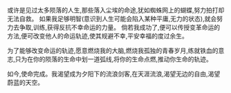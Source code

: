 
或许是见过太多陨落的人生,那些落入尘埃的命途,犹如蜘蛛网上的蝴蝶,努力拍打却无法自救。
如果我足够明智(意识到人生可能会陷入某种平庸,无力的状态),就会努力去争取,训练,获得反抗不幸命运的力量。
倘若我成功了,便可以传授变革命运的方法,便可改变他人的命运轨迹,使其规避不幸,平安幸福的度过余生。

为了能够改变命运的轨迹,愿意燃烧我的大脑,燃烧我孤独的青春岁月,练就铁血的意志,只为在你的陨落的生命中划一道弧线,将你的生命点燃,推动你生命的轨迹。

如今,使命完成。我渴望成为夕阳下的流浪剑客,在天涯流浪,渴望无边的自由,渴望蔚蓝的天空。